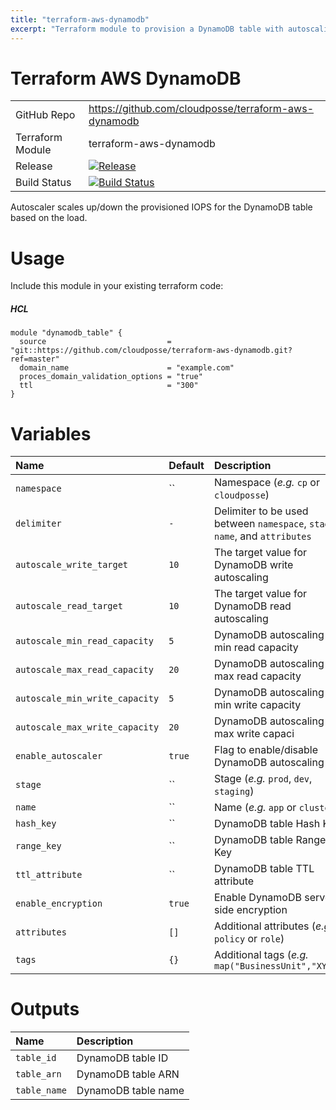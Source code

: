 ```yaml
---
title: "terraform-aws-dynamodb"
excerpt: "Terraform module to provision a DynamoDB table with autoscaling."
---
```

# Terraform AWS DynamoDB

|                  |                                                                                                                                                          |
|:-----------------|:---------------------------------------------------------------------------------------------------------------------------------------------------------|
| GitHub Repo      | https://github.com/cloudposse/terraform-aws-dynamodb                                                                                                     |
| Terraform Module | terraform-aws-dynamodb                                                                                                                                   |
| Release          | [![Release](https://img.shields.io/github/release/cloudposse/terraform-aws-dynamodb.svg)](https://github.com/cloudposse/terraform-aws-dynamodb/releases) |
| Build Status     | [![Build Status](https://travis-ci.org/cloudposse/terraform-aws-dynamodb.svg?branch=master)](https://travis-ci.org/cloudposse/terraform-aws-dynamodb)    |


Autoscaler scales up/down the provisioned IOPS for the DynamoDB table based on the load.

# Usage

Include this module in your existing terraform code:


##### HCL
```hcl
module "dynamodb_table" {
  source                           = "git::https://github.com/cloudposse/terraform-aws-dynamodb.git?ref=master"
  domain_name                      = "example.com"
  proces_domain_validation_options = "true"
  ttl                              = "300"
}
```

# Variables

| Name                           | Default | Description                                                                 | Required |
|:-------------------------------|:--------|:----------------------------------------------------------------------------|:---------|
| `namespace`                    | ``      | Namespace (_e.g._ `cp` or `cloudposse`)                                     | Yes      |
| `delimiter`                    | `-`     | Delimiter to be used between `namespace`, `stage`, `name`, and `attributes` | No       |
| `autoscale_write_target`       | `10`    | The target value for DynamoDB write autoscaling                             | No       |
| `autoscale_read_target`        | `10`    | The target value for DynamoDB read autoscaling                              | No       |
| `autoscale_min_read_capacity`  | `5`     | DynamoDB autoscaling min read capacity                                      | No       |
| `autoscale_max_read_capacity`  | `20`    | DynamoDB autoscaling max read capacity                                      | No       |
| `autoscale_min_write_capacity` | `5`     | DynamoDB autoscaling min write capacity                                     | No       |
| `autoscale_max_write_capacity` | `20`    | DynamoDB autoscaling max write capaci                                       | No       |
| `enable_autoscaler`            | `true`  | Flag to enable/disable DynamoDB autoscaling                                 | No       |
| `stage`                        | ``      | Stage (_e.g._ `prod`, `dev`, `staging`)                                     | Yes      |
| `name`                         | ``      | Name  (_e.g._ `app` or `cluster`)                                           | Yes      |
| `hash_key`                     | ``      | DynamoDB table Hash Key                                                     | Yes      |
| `range_key`                    | ``      | DynamoDB table Range Key                                                    | Yes      |
| `ttl_attribute`                | ``      | DynamoDB table TTL attribute                                                | No       |
| `enable_encryption`            | `true`  | Enable DynamoDB server-side encryption                                      | No       |
| `attributes`                   | `[]`    | Additional attributes (_e.g._ `policy` or `role`)                           | No       |
| `tags`                         | `{}`    | Additional tags  (_e.g._ `map("BusinessUnit","XYZ")`                        | No       |

# Outputs

| Name         | Description         |
|:-------------|:--------------------|
| `table_id`   | DynamoDB table ID   |
| `table_arn`  | DynamoDB table ARN  |
| `table_name` | DynamoDB table name |
